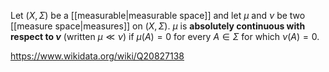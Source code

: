 Let $(X,\Sigma)$ be a [[measurable|measurable space]] and let $\mu$ and $\nu$ be two [[measure space|measures]] on $(X,\Sigma)$. $\mu$ is **absolutely continuous with respect to $\nu$** (written $\mu \ll \nu)$ if $\mu(A) =0$ for every $A\in \Sigma$ for which $\nu(A)=0$. 

https://www.wikidata.org/wiki/Q20827138